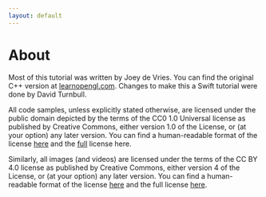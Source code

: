```yaml
---
layout: default
---
```

# About

Most of this tutorial was written by Joey de Vries. You can find the original C++ version at [learnopengl.com](http://learnopengl.com/). Changes to make this a Swift tutorial were done
by David Turnbull.

All code samples, unless explicitly stated otherwise, are licensed under the public domain depicted by the terms of the CC0 1.0 Universal license as published by Creative Commons, either version 1.0 of the License, or (at your option) any later version. You can find a human-readable format of the license [here](https://creativecommons.org/publicdomain/zero/1.0/) and the [full](https://creativecommons.org/publicdomain/zero/1.0/legalcode) license here.

Similarly, all images (and videos) are licensed under the terms of the CC BY 4.0 license as published by Creative Commons, either version 4 of the License, or (at your option) any later version. You can find a human-readable format of the license [here](https://creativecommons.org/licenses/by/4.0/) and the full license [here](https://creativecommons.org/licenses/by/4.0/legalcode).
